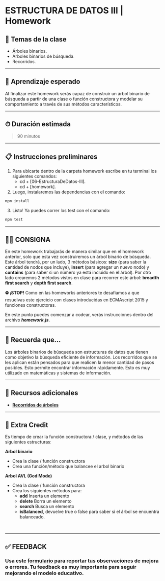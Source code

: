# ESTRUCTURA DE DATOS III | Homework

## 📒 Temas de la clase

-  Árboles binarios.
-  Árboles binarios de búsqueda.
-  Recorridos.

---

## 👀 Aprendizaje esperado

Al finalizar este homework serás capaz de construir un árbol binario de búsqueda a partir de una clase o función constructora y modelar su comportamiento a través de sus métodos característicos.

---

## ⏱ Duración estimada

> 90 minutos

---

## 📋 Instrucciones preliminares

1. Para ubicarte dentro de la carpeta homework escribe en tu terminal los siguientes comandos:
   -  cd + [06-EstructuraDeDatos-III].
   -  cd + [homework].
2. Luego, instalaremos las dependencias con el comando:

```javascript
npm install
```

3. Listo! Ya puedes correr los test con el comando:

```javascript
npm test
```

---

## 👩‍💻 **CONSIGNA**

En este homework trabajarás de manera similar que en el homework anterior, solo que esta vez construiremos un árbol binario de búsqueda. Este árbol tendrá, por un lado, 3 métodos básicos: **size** (para saber la cantidad de nodos que incluye), **insert** (para agregar un nuevo nodo) y **contains** (para saber si un número ya está incluido en el árbol). Por otro lado crearemos 2 métodos vistos en clase para recorrer este árbol: **breadth first search** y **depth first search**.

**⛔️ ¡STOP!** Como en las homeworks anteriores te desafiamos a que resuelvas este ejercicio con clases introducidas en ECMAscript 2015 y funciones constructoras.

En este punto puedes comenzar a codear, verás instrucciones dentro del archivo _**homework.js**_.

---

## 🧠 Recuerda que...

Los árboles binarios de búsqueda son estructuras de datos que tienen como objetivo la búsqueda eficiente de información. Los recorridos que se les aplican están pensados para que realicen la menor cantidad de pasos posibles. Esto permite encontrar información rápidamente. Esto es muy utilizado en matemáticas y sistemas de información.

---

## 🔎 Recursos adicionales

-  **[Recorridos de árboles](https://es.wikipedia.org/wiki/Recorrido_de_%C3%A1rboles)**

---

## 📢 Extra Credit

Es tiempo de crear la función constructora / clase, y métodos de las siguientes estructuras:

**Arbol binario**

-  Crea la clase / función constructora
-  Crea una función/método que balancee el arbol binario

**Arbol AVL (God Mode)**

-  Crea la clase / función constructora
-  Crea los siguientes métodos para:
   -  **add** Inserta un elemento
   -  **delete** Borra un elemento
   -  **search** Busca un elemento
   -  **isBalanced**, devuelve true o false para saber si el árbol se encuentra balanceado.

</br >

---

## **✅ FEEDBACK**

### Usa este [**formulario**](https://docs.google.com/forms/d/e/1FAIpQLSe1MybH_Y-xcp1RP0jKPLndLdJYg8cwyHkSb9MwSrEjoxyzWg/viewform) para reportar tus observaciones de mejora o errores. Tu feedback es muy importante para seguir mejorando el modelo educativo.
